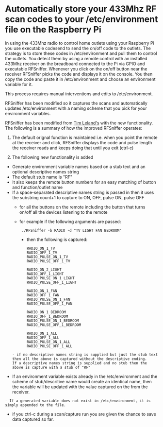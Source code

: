 # Automatically store your 433Mhz RF scan codes to your /etc/environment file on the Raspberry Pi

In using the 433Mhz radio to control home outlets using your Raspberry Pi you use executable codesend to send the on/off code to the outlets.
The strategy is to store these codes in /etc/environment and pull them to control the outlets. You detect them by using a remote control with
an installed 433Mhz receiver on the breadboard connected to the Pi via GPIO and executable RFSniffer. Whenever you click on the on/off button
near the receiver RFSniffer picks the code and displays it on the console. You then copy the code and paste it in /etc/environment and choose
an environment variable for it.

This process requires manual interventions and edits to /etc/environment.

RFSniffer has been modified so it captures the scans and automatically updates /etc/environment with a naming scheme that you pick for your 
environment variables.

RFSniffer has been modified from [Tim Leland's](https://github.com/timleland/rfoutlet) with the new functionality. The following is a summary of
how the improved RFSniffer operates:

  

 1. The default orignal function is maintained
      i.e. when you point the remote at the receiver and click, RFSniffer displays the code and pulse length the receiver reads and
      keeps doing that until you exit (ctrl-c) 
      
  2. The following new functionality is added    

 - Generate environment variable names based on a stub text and an optional descriptive names string
  - The default stub name is "RF"
 - It also keeps the remote button numbers for an easy matching of button and function/outlet name
  - If a space-separated descriptive names string is passed in then it uses the substring count+1 to capture to ON, OFF, pulse ON, pulse OFF
       - for all the buttons on the remote including the button that turns on/off all the devices listening to the remote

       - for example if the following arguments are passed:

              ./RFSniffer -b RADIO -d "TV LIGHT FAN BEDROOM"

         - then the following is captured:
         
               RADIO_ON_1_TV
               RADIO_OFF_1_TV
               RADIO_PULSE_ON_1_TV
               RADIO_PULSE_OFF_1_TV

               RADIO_ON_2_LIGHT
               RADIO_OFF_1_LIGHT
               RADIO_PULSE_ON_1_LIGHT
               RADIO_PULSE_OFF_1_LIGHT

               RADIO_ON_1_FAN
               RADIO_OFF_1_FAN
               RADIO_PULSE_ON_1_FAN
               RADIO_PULSE_OFF_1_FAN

               RADIO_ON_1_BEDROOM
               RADIO_OFF_1_BEDROOM
               RADIO_PULSE_ON_1_BEDROOM
               RADIO_PULSE_OFF_1_BEDROOM
 
               RADIO_ON_1_ALL
               RADIO_OFF_1_ALL
               RADIO_PULSE_ON_1_ALL
               RADIO_PULSE_OFF_1_ALL

        - if no descriptive names string is supplied but just the stub text then all the above is captured without the descriptive ending.
        If a descriptive names string is supplied and no stub then the above is capture with a stub of "RF"
 
   - If an environment variable exists already in the /etc/environment and the scheme of stub/descritive name would create an identical name, then the variable will be updated with the value captured on the from the receiver. 

    - If a generated variable does not exist in /etc/environment, it is simply appended to the file.

   - if you ctrl-c during a scan/capture run you are given the chance to save data captured so far.  
